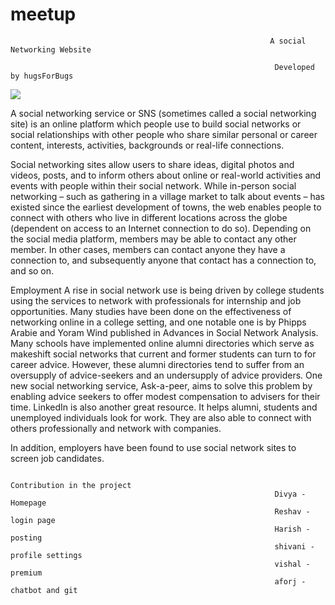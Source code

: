 # meetup

                                                              A social Networking Website

                                                               Developed by hugsForBugs
<a href="https://meetupguys.netlify.app/index.html" target="_blank"><img src="https://1000logos.net/wp-content/uploads/2021/05/Meetup-logo.png"></a>

A social networking service or SNS (sometimes called a social networking site) is an online platform which people use to build social networks or social relationships with other people who share similar personal or career content, interests, activities, backgrounds or real-life connections.

Social networking sites allow users to share ideas, digital photos and videos, posts, and to inform others about online or real-world activities and events with people within their social network. While in-person social networking – such as gathering in a village market to talk about events – has existed since the earliest development of towns, the web enables people to connect with others who live in different locations across the globe (dependent on access to an Internet connection to do so). Depending on the social media platform, members may be able to contact any other member. In other cases, members can contact anyone they have a connection to, and subsequently anyone that contact has a connection to, and so on.

Employment
A rise in social network use is being driven by college students using the services to network with professionals for internship and job opportunities. Many studies have been done on the effectiveness of networking online in a college setting, and one notable one is by Phipps Arabie and Yoram Wind published in Advances in Social Network Analysis. Many schools have implemented online alumni directories which serve as makeshift social networks that current and former students can turn to for career advice. However, these alumni directories tend to suffer from an oversupply of advice-seekers and an undersupply of advice providers. One new social networking service, Ask-a-peer, aims to solve this problem by enabling advice seekers to offer modest compensation to advisers for their time. LinkedIn is also another great resource. It helps alumni, students and unemployed individuals look for work. They are also able to connect with others professionally and network with companies.

In addition, employers have been found to use social network sites to screen job candidates.

                                                               Contribution in the project
                                                               Divya - Homepage
                                                               Reshav - login page
                                                               Harish - posting
                                                               shivani - profile settings
                                                               vishal - premium
                                                               aforj - chatbot and git
                                                               
